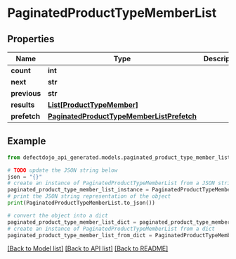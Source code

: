 # PaginatedProductTypeMemberList


## Properties

Name | Type | Description | Notes
------------ | ------------- | ------------- | -------------
**count** | **int** |  | 
**next** | **str** |  | [optional] 
**previous** | **str** |  | [optional] 
**results** | [**List[ProductTypeMember]**](ProductTypeMember.md) |  | 
**prefetch** | [**PaginatedProductTypeMemberListPrefetch**](PaginatedProductTypeMemberListPrefetch.md) |  | [optional] 

## Example

```python
from defectdojo_api_generated.models.paginated_product_type_member_list import PaginatedProductTypeMemberList

# TODO update the JSON string below
json = "{}"
# create an instance of PaginatedProductTypeMemberList from a JSON string
paginated_product_type_member_list_instance = PaginatedProductTypeMemberList.from_json(json)
# print the JSON string representation of the object
print(PaginatedProductTypeMemberList.to_json())

# convert the object into a dict
paginated_product_type_member_list_dict = paginated_product_type_member_list_instance.to_dict()
# create an instance of PaginatedProductTypeMemberList from a dict
paginated_product_type_member_list_from_dict = PaginatedProductTypeMemberList.from_dict(paginated_product_type_member_list_dict)
```
[[Back to Model list]](../README.md#documentation-for-models) [[Back to API list]](../README.md#documentation-for-api-endpoints) [[Back to README]](../README.md)


